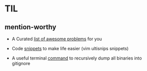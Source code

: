 # TIL

## mention-worthy

* A Curated [list of awesome problems](awesome-list.md) for you

* Code [snippets](https://github.com/aravindm711/.dotfiles/tree/master/.vim/ultisnips) to make life easier (vim ultisnips snippets)

* A useful terminal [command](https://github.com/aravindm711/.dotfiles/tree/master/bin/add-exec-gitignore) to recursively dump all binaries into gitignore

